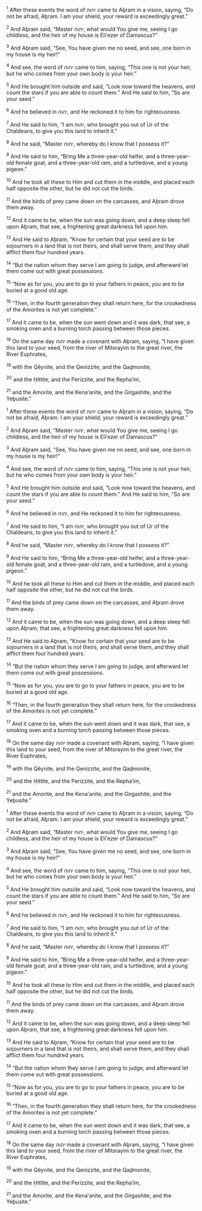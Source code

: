 <sup>1</sup> After these events the word of יהוה came to Aḇram in a vision, saying, “Do not be afraid, Aḇram. I am your shield, your reward is exceedingly great.”

<sup>2</sup> And Aḇram said, “Master יהוה, what would You give me, seeing I go childless, and the heir of my house is Eli‛ezer of Damascus?”

<sup>3</sup> And Aḇram said, “See, You have given me no seed, and see, one born in my house is my heir!”

<sup>4</sup> And see, the word of יהוה came to him, saying, “This one is not your heir, but he who comes from your own body is your heir.”

<sup>5</sup> And He brought him outside and said, “Look now toward the heavens, and count the stars if you are able to count them.” And He said to him, “So are your seed.”

<sup>6</sup> And he believed in יהוה, and He reckoned it to him for righteousness.

<sup>7</sup> And He said to him, “I am יהוה, who brought you out of Ur of the Chaldeans, to give you this land to inherit it.”

<sup>8</sup> And he said, “Master יהוה, whereby do I know that I possess it?”

<sup>9</sup> And He said to him, “Bring Me a three-year-old heifer, and a three-year-old female goat, and a three-year-old ram, and a turtledove, and a young pigeon.”

<sup>10</sup> And he took all these to Him and cut them in the middle, and placed each half opposite the other, but he did not cut the birds.

<sup>11</sup> And the birds of prey came down on the carcasses, and Aḇram drove them away.

<sup>12</sup> And it came to be, when the sun was going down, and a deep sleep fell upon Aḇram, that see, a frightening great darkness fell upon him.

<sup>13</sup> And He said to Aḇram, “Know for certain that your seed are to be sojourners in a land that is not theirs, and shall serve them, and they shall afflict them four hundred years.

<sup>14</sup> “But the nation whom they serve I am going to judge, and afterward let them come out with great possessions.

<sup>15</sup> “Now as for you, you are to go to your fathers in peace, you are to be buried at a good old age.

<sup>16</sup> “Then, in the fourth generation they shall return here, for the crookedness of the Amorites is not yet complete.”

<sup>17</sup> And it came to be, when the sun went down and it was dark, that see, a smoking oven and a burning torch passing between those pieces.

<sup>18</sup> On the same day יהוה made a covenant with Aḇram, saying, “I have given this land to your seed, from the river of Mitsrayim to the great river, the River Euphrates,

<sup>19</sup> with the Qĕynite, and the Qenizzite, and the Qaḏmonite,

<sup>20</sup> and the Ḥittite, and the Perizzite, and the Repha’im,

<sup>21</sup> and the Amorite, and the Kena‛anite, and the Girgashite, and the Yeḇusite.”

<sup>1</sup> After these events the word of יהוה came to Aḇram in a vision, saying, “Do not be afraid, Aḇram. I am your shield, your reward is exceedingly great.”

<sup>2</sup> And Aḇram said, “Master יהוה, what would You give me, seeing I go childless, and the heir of my house is Eli‛ezer of Damascus?”

<sup>3</sup> And Aḇram said, “See, You have given me no seed, and see, one born in my house is my heir!”

<sup>4</sup> And see, the word of יהוה came to him, saying, “This one is not your heir, but he who comes from your own body is your heir.”

<sup>5</sup> And He brought him outside and said, “Look now toward the heavens, and count the stars if you are able to count them.” And He said to him, “So are your seed.”

<sup>6</sup> And he believed in יהוה, and He reckoned it to him for righteousness.

<sup>7</sup> And He said to him, “I am יהוה, who brought you out of Ur of the Chaldeans, to give you this land to inherit it.”

<sup>8</sup> And he said, “Master יהוה, whereby do I know that I possess it?”

<sup>9</sup> And He said to him, “Bring Me a three-year-old heifer, and a three-year-old female goat, and a three-year-old ram, and a turtledove, and a young pigeon.”

<sup>10</sup> And he took all these to Him and cut them in the middle, and placed each half opposite the other, but he did not cut the birds.

<sup>11</sup> And the birds of prey came down on the carcasses, and Aḇram drove them away.

<sup>12</sup> And it came to be, when the sun was going down, and a deep sleep fell upon Aḇram, that see, a frightening great darkness fell upon him.

<sup>13</sup> And He said to Aḇram, “Know for certain that your seed are to be sojourners in a land that is not theirs, and shall serve them, and they shall afflict them four hundred years.

<sup>14</sup> “But the nation whom they serve I am going to judge, and afterward let them come out with great possessions.

<sup>15</sup> “Now as for you, you are to go to your fathers in peace, you are to be buried at a good old age.

<sup>16</sup> “Then, in the fourth generation they shall return here, for the crookedness of the Amorites is not yet complete.”

<sup>17</sup> And it came to be, when the sun went down and it was dark, that see, a smoking oven and a burning torch passing between those pieces.

<sup>18</sup> On the same day יהוה made a covenant with Aḇram, saying, “I have given this land to your seed, from the river of Mitsrayim to the great river, the River Euphrates,

<sup>19</sup> with the Qĕynite, and the Qenizzite, and the Qaḏmonite,

<sup>20</sup> and the Ḥittite, and the Perizzite, and the Repha’im,

<sup>21</sup> and the Amorite, and the Kena‛anite, and the Girgashite, and the Yeḇusite.”

<sup>1</sup> After these events the word of יהוה came to Aḇram in a vision, saying, “Do not be afraid, Aḇram. I am your shield, your reward is exceedingly great.”

<sup>2</sup> And Aḇram said, “Master יהוה, what would You give me, seeing I go childless, and the heir of my house is Eli‛ezer of Damascus?”

<sup>3</sup> And Aḇram said, “See, You have given me no seed, and see, one born in my house is my heir!”

<sup>4</sup> And see, the word of יהוה came to him, saying, “This one is not your heir, but he who comes from your own body is your heir.”

<sup>5</sup> And He brought him outside and said, “Look now toward the heavens, and count the stars if you are able to count them.” And He said to him, “So are your seed.”

<sup>6</sup> And he believed in יהוה, and He reckoned it to him for righteousness.

<sup>7</sup> And He said to him, “I am יהוה, who brought you out of Ur of the Chaldeans, to give you this land to inherit it.”

<sup>8</sup> And he said, “Master יהוה, whereby do I know that I possess it?”

<sup>9</sup> And He said to him, “Bring Me a three-year-old heifer, and a three-year-old female goat, and a three-year-old ram, and a turtledove, and a young pigeon.”

<sup>10</sup> And he took all these to Him and cut them in the middle, and placed each half opposite the other, but he did not cut the birds.

<sup>11</sup> And the birds of prey came down on the carcasses, and Aḇram drove them away.

<sup>12</sup> And it came to be, when the sun was going down, and a deep sleep fell upon Aḇram, that see, a frightening great darkness fell upon him.

<sup>13</sup> And He said to Aḇram, “Know for certain that your seed are to be sojourners in a land that is not theirs, and shall serve them, and they shall afflict them four hundred years.

<sup>14</sup> “But the nation whom they serve I am going to judge, and afterward let them come out with great possessions.

<sup>15</sup> “Now as for you, you are to go to your fathers in peace, you are to be buried at a good old age.

<sup>16</sup> “Then, in the fourth generation they shall return here, for the crookedness of the Amorites is not yet complete.”

<sup>17</sup> And it came to be, when the sun went down and it was dark, that see, a smoking oven and a burning torch passing between those pieces.

<sup>18</sup> On the same day יהוה made a covenant with Aḇram, saying, “I have given this land to your seed, from the river of Mitsrayim to the great river, the River Euphrates,

<sup>19</sup> with the Qĕynite, and the Qenizzite, and the Qaḏmonite,

<sup>20</sup> and the Ḥittite, and the Perizzite, and the Repha’im,

<sup>21</sup> and the Amorite, and the Kena‛anite, and the Girgashite, and the Yeḇusite.”

